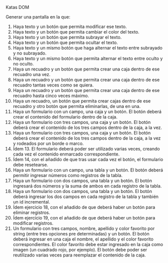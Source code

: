 Katas DOM

Generar una pantalla en la que:
1) Haya texto y un botón que permita modificar ese texto.
2) Haya texto y un botón que permita cambiar el color del texto.
3) Haya texto y un botón que permita subrayar el texto.
4) Haya texto y un botón que permita ocultar el texto.
5) Haya texto y un mismo botón que haga alternar el texto entre subrayado y no subrayado.
6) Haya texto y un mismo botón que permita alternar el texto entre oculto y no oculto.
7) Haya un recuadro y un botón que permita crear una caja dentro de ese recuadro una vez.
8) Haya un recuadro y un botón que permita crear una caja dentro de ese recuadro tantas veces como se quiera.
9) Haya un recuadro y un botón que permita crear una caja dentro de ese recuadro hasta cinco veces máximo.
10) Haya un recuadro, un botón que permita crear cajas dentro de ese recuadro y otro botón
que permita eliminarlas, de una en una.
11) Haya un formulario con un campo, una caja y un botón. El botón deberá crear el
contenido del formulario dentro de la caja.
12) Haya un formulario con tres campos, una caja y un botón. El botón deberá crear el
contenido de los tres campos dentro de la caja, a la vez.
13) Haya un formulario con tres campos, una caja y un botón. El botón deberá crear el
contenido de los tres campos dentro de la caja, a la vez y rodeados por un borde o marco.
14) Ídem 13. El formulario deberá poder ser utilizado varias veces, creando cada vez el
contenido enmarcado correspondiente.
15) Ídem 14, con el añadido de que tras usar cada vez el botón, el formulario debe resetearse.
16) Haya un formulario con un campo, una tabla y un botón. El botón deberá permitir
ingresar números como registros de la tabla.
17) Haya un formulario con dos campos, una tabla y un botón. El botón ingresará dos
números y la suma de ambos en cada
registro de la tabla.
18) Haya un formulario con dos campos, una tabla y un botón. El botón deberá ingresar los
dos campos en cada registro de la tabla y también un id incremental.
19) Ídem ejercicio 18, con el añadido de que deberá haber un botón para eliminar registros.
20) Ídem ejercicio 19, con el añadido de que deberá haber un botón para modificar registros.
21) Un formulario con tres campos, nombre, apellido y color favorito por string (entre tres
opciones pre determinadas) y un botón. El botón deberá ingresar en una caja el nombre, 
el apellido y el color favorito correspondientes. El color favorito debe estar ingresado en 
la caja como imagen (un cuadrado rojo, por ejemplo). El botón debe poder ser reutilizado varias veces 
para reemplazar el contenido de la caja.